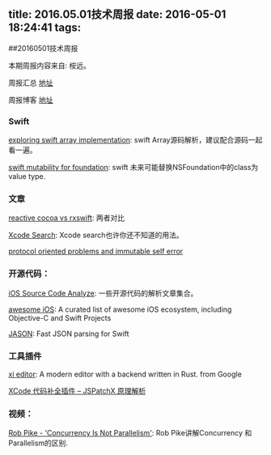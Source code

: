 title: 2016.05.01技术周报
date: 2016-05-01 18:24:41
tags:
---

##20160501技术周报

本期周报内容来自: 桉远。

周报汇总 [地址](https://github.com/BaiduHiDeviOS/iOS-Tech-Weekly)

周报博客 [地址](http://baiduhidevios.github.io/)

### Swift

[exploring swift array implementation](http://ankit.im/swift/2016/01/08/exploring-swift-array-implementation/): swift Array源码解析，建议配合源码一起看一遍。

[swift mutability for foundation](https://github.com/apple/swift-evolution/blob/master/proposals/0069-swift-mutability-for-foundation.md): swift 未来可能替换NSFoundation中的class为value type.

### 文章

[reactive cocoa vs rxswift](https://www.raywenderlich.com/126522/reactivecocoa-vs-rxswift): 两者对比

[Xcode Search](http://holko.pl/2016/04/26/xcode-search/): Xcode search也许你还不知道的用法。

[protocol oriented problems and immutable self error](https://www.bignerdranch.com/blog/protocol-oriented-problems-and-the-immutable-self-error/)

### 开源代码：

[iOS Source Code Analyze](https://github.com/Draveness/iOS-Source-Code-Analyze): 一些开源代码的解析文章集合。

[awesome iOS](https://github.com/vsouza/awesome-ios): A curated list of awesome iOS ecosystem, including Objective-C and Swift Projects

[JASON](https://github.com/delba/JASON): Fast JSON parsing for Swift

### 工具插件

[xi editor](https://github.com/google/xi-editor): A modern editor with a backend written in Rust. from Google

[XCode 代码补全插件 – JSPatchX 原理解析](http://blog.cnbang.net/tech/3164/)

### 视频：

[Rob Pike - 'Concurrency Is Not Parallelism'](https://www.youtube.com/watch?v=cN_DpYBzKso): Rob Pike讲解Concurrency 和 Parallelism的区别.
